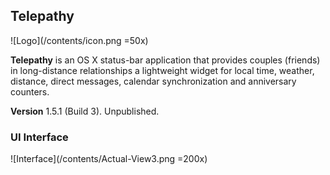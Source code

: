 ## Telepathy

![Logo](/contents/icon.png =50x)

__Telepathy__ is an OS X status-bar application that provides couples (friends) in long-distance relationships a lightweight widget for local time, weather, distance, direct messages, calendar synchronization and anniversary counters. 

__Version__ 1.5.1 (Build 3). Unpublished.

### UI Interface
![Interface](/contents/Actual-View3.png =200x)

